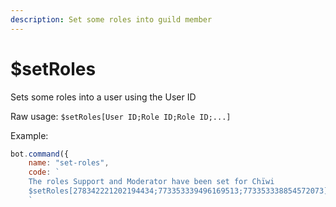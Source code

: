 ```yaml
---
description: Set some roles into guild member
---
```


# $setRoles

Sets some roles into a user using the User ID

Raw usage: `$setRoles[User ID;Role ID;Role ID;...]`

Example:

```javascript
bot.command({
    name: "set-roles",
    code: `
    The roles Support and Moderator have been set for Chïwi
    $setRoles[278342221202194434;773353339496169513;773353338854572073]
    `
```

